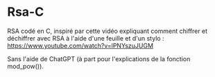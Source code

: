 # Rsa-C

RSA codé en C, inspiré par cette vidéo expliquant comment chiffrer et déchiffrer avec RSA à l'aide d'une feuille et d'un stylo : https://www.youtube.com/watch?v=lPNYszuJUGM

Sans l'aide de ChatGPT (à part pour l'explications de la fonction mod_pow()).
